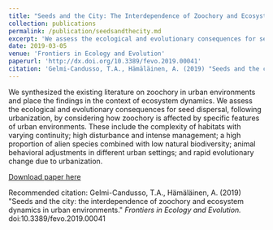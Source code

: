 ```yaml
---
title: "Seeds and the City: The Interdependence of Zoochory and Ecosystem Dynamics in Urban Environments"
collection: publications
permalink: /publication/seedsandthecity.md
excerpt: 'We assess the ecological and evolutionary consequences for seed dispersal, following urbanization, by considering how zoochory is affected by specific features of urban environments. These include the complexity of habitats with varying continuity; high disturbance and intense management; a high proportion of alien species combined with low natural biodiversity; animal behavioral adjustments in different urban settings; and rapid evolutionary change due to urbanization.'
date: 2019-03-05
venue: 'Frontiers in Ecology and Evolution'
paperurl: 'http://dx.doi.org/10.3389/fevo.2019.00041'
citation: 'Gelmi-Candusso, T.A., Hämäläinen, A. (2019) "Seeds and the city: the interdependence of zoochory and ecosystem dynamics in urban environments." <i> Frontiers in Ecology and Evolution.</i> doi:10.3389/fevo.2019.00041'
---
```


We synthesized the existing literature on zoochory in urban environments and place the findings in the context of ecosystem dynamics. We assess the ecological and evolutionary consequences for seed dispersal, following urbanization, by considering how zoochory is affected by specific features of urban environments. These include the complexity of habitats with varying continuity; high disturbance and intense management; a high proportion of alien species combined with low natural biodiversity; animal behavioral adjustments in different urban settings; and rapid evolutionary change due to urbanization. 

[Download paper here](https://www.readcube.com/articles/10.3389/fevo.2019.00041)

Recommended citation: Gelmi-Candusso, T.A., Hämäläinen, A. (2019) "Seeds and the city: the interdependence of zoochory and ecosystem dynamics in urban environments." <i> Frontiers in Ecology and Evolution.</i> doi:10.3389/fevo.2019.00041